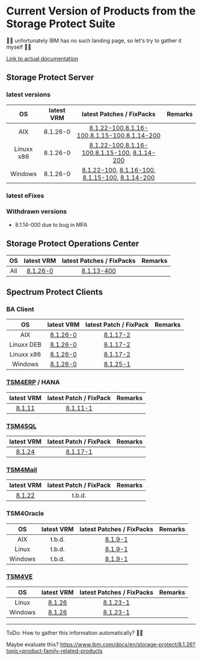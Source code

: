 # Current Version of Products from the Storage Protect Suite
👷‍♀️ unfortunately IBM has no such landing page, so let's try to gather it myself 👷‍♀️

[Link to actual documentation](https://www.ibm.com/docs/en/storage-protect/8.1.26)

## Storage Protect Server

### latest versions
| OS | latest VRM | latest Patches / FixPacks | Remarks|
| :-: | :-: | :----------: | :----- |
| AIX | 8.1.26-0 | [8.1.22-100](https://ftp.software.ibm.com/storage/tivoli-storage-management/patches/server/AIX/8.1.22.100/),[8.1.16-100](https://ftp.software.ibm.com/storage/tivoli-storage-management/patches/server/AIX/8.1.16.100/),[8.1.15-100](https://ftp.software.ibm.com/storage/tivoli-storage-management/patches/server/AIX/8.1.15.100/),[8.1.14-200](https://ftp.software.ibm.com/storage/tivoli-storage-management/patches/server/AIX/8.1.14.200/) | |
| Linuxx x86 | 8.1.26-0 | [8.1.22-100](https://ftp.software.ibm.com/storage/tivoli-storage-management/patches/server/Linux/8.1.22.100/x86_64/),[8.1.16-100](https://ftp.software.ibm.com/storage/tivoli-storage-management/patches/server/Linux/8.1.16.100/x86_64/),[8.1.15-100](https://ftp.software.ibm.com/storage/tivoli-storage-management/patches/server/Linux/8.1.15.100/x86_64/), [8.1.14-200](https://ftp.software.ibm.com/storage/tivoli-storage-management/patches/server/Linux/8.1.14.200/x86_64/) | |
| Windows | 8.1.26-0 | [8.1.22-100](https://ftp.software.ibm.com/storage/tivoli-storage-management/patches/server/NT/8.1.22.100/), [8.1.16-100](https://ftp.software.ibm.com/storage/tivoli-storage-management/patches/server/NT/8.1.16.100/), [8.1.15-100](https://ftp.software.ibm.com/storage/tivoli-storage-management/patches/server/NT/8.1.15.100/), [8.1.14-200](https://ftp.software.ibm.com/storage/tivoli-storage-management/patches/server/NT/8.1.14.200/) | |

### latest eFixes

### Withdrawn versions
- 8.1.14-000 due to bug in MFA

## Storage Protect Operations Center

| OS | latest VRM | latest Patches / FixPacks | Remarks|
| :-: | :-: | :----------: | :----- |
| All | [8.1.26-0](https://ftp.software.ibm.com/storage/tivoli-storage-management/maintenance/opcenter/v8r1/) | [8.1.13-400](https://ftp.software.ibm.com/storage/tivoli-storage-management/patches/opcenter/8.1.13.400/)

## Spectrum Protect Clients

### BA Client

| OS | latest VRM | latest Patch / FixPack | Remarks|
| :-: | :-: | :----------: | :----- |
| AIX | [8.1.26-0](https://ftp.software.ibm.com/storage/tivoli-storage-management/maintenance/client/v8r1/AIX/BA/v8126/) | [8.1.17-2](https://ftp.software.ibm.com/storage/tivoli-storage-management/patches/client/v8r1/AIX/BA/v8117/) |
| Linuxx DEB | [8.1.26-0](https://ftp.software.ibm.com/storage/tivoli-storage-management/maintenance/client/v8r1/Linux/LinuxX86_DEB/BA/v8126/) | [8.1.17-2](https://ftp.software.ibm.com/storage/tivoli-storage-management/patches/client/v8r1/Linux/LinuxX86_DEB/v8117/) | 
| Linuxx x86 | [8.1.26-0](https://ftp.software.ibm.com/storage/tivoli-storage-management/maintenance/client/v8r1/Linux/LinuxX86_DEB/BA/v8126/) | [8.1.17-2](https://ftp.software.ibm.com/storage/tivoli-storage-management/patches/client/v8r1/Linux/LinuxX86/BA/v8117/) | 
| Windows | [8.1.26-0](https://ftp.software.ibm.com/storage/tivoli-storage-management/maintenance/client/v8r1/Windows/x64/v8126/) | [8.1.25-1](https://ftp.software.ibm.com/storage/tivoli-storage-management/patches/client/v8r1/Windows/x64/v8125/) |

### [TSM4ERP](https://www.ibm.com/docs/en/spferp) / HANA

| latest VRM | latest Patch / FixPack | Remarks|
| :-: | :----------: | :----- |
| [8.1.11](https://www.ibm.com/docs/en/spferp/8.1.11) | [8.1.11-1](https://ftp.software.ibm.com/storage/tivoli-storage-management/patches/tivoli-data-protection/r3/v81111/hana/) | |

### [TSM4SQL](https://www.ibm.com/docs/en/spfd)
| latest VRM | latest Patch / FixPack | Remarks|
| :-: | :----------: | :----- |
| [8.1.24](https://www.ibm.com/docs/en/spfd/8.1.24) | [8.1.17-1](https://ftp.software.ibm.com/storage/tivoli-storage-management/patches/tivoli-data-protection/sql/v8117/windows/) | |

### [TSM4Mail](https://www.ibm.com/docs/en/spfm)

| latest VRM | latest Patch / FixPack | Remarks|
| :-: | :----------: | :----- |
| [8.1.22](https://www.ibm.com/docs/en/spfm/8.1.22) | t.b.d. | |

### TSM4Oracle
| OS | latest VRM | latest Patches / FixPacks | Remarks|
| :-: | :-: | :----------: | :----- |
| AIX | t.b.d. | [8.1.9-1](https://ftp.software.ibm.com/storage/tivoli-storage-management/patches/tivoli-data-protection/oracle/aix/v819/) | |
| Linux | t.b.d. | [8.1.9-1](https://ftp.software.ibm.com/storage/tivoli-storage-management/patches/tivoli-data-protection/oracle/linux/linux86_64/v819/) | |
| Windows | t.b.d. | [8.1.9-1](https://ftp.software.ibm.com/storage/tivoli-storage-management/patches/tivoli-data-protection/oracle/win/x64/v819/) | |

### [TSM4VE](https://www.ibm.com/docs/en/spfve)
| OS | latest VRM | latest Patches / FixPacks | Remarks|
| :-: | :-: | :----------: | :----- |
| Linux | [8.1.26](https://www.ibm.com/docs/en/spfve/8.1.26) | [8.1.23-1](https://ftp.software.ibm.com/storage/tivoli-storage-management/patches/tivoli-data-protection/vmware/linux/linux86/v8123/) | |
| Windows | [8.1.26](https://www.ibm.com/docs/en/spfve/8.1.26) | [8.1.23-1](https://ftp.software.ibm.com/storage/tivoli-storage-management/patches/tivoli-data-protection/vmware/windows/v8123/) | |

---
ToDo:
How to gather this information automatically? 👷‍♀️

Maybe evaluate this? https://www.ibm.com/docs/en/storage-protect/8.1.26?topic=product-family-related-products
